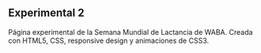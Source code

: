 ## Experimental 2

Página experimental de la Semana Mundial de Lactancia de WABA. Creada con HTML5, CSS, responsive design y animaciones de CSS3.